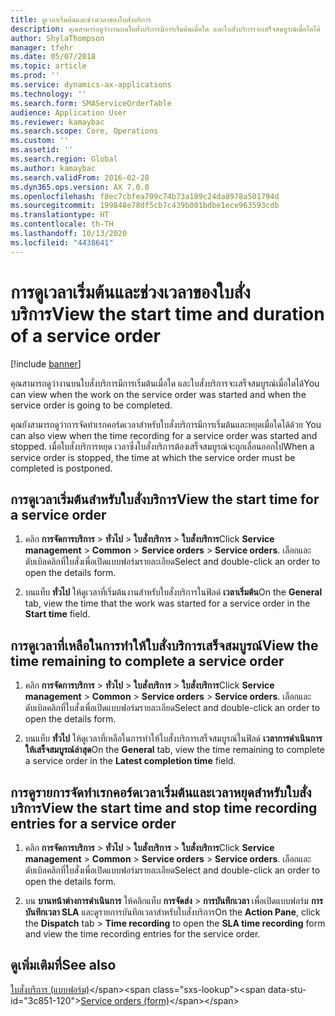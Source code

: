 ```yaml
---
title: ดูเวลาเริ่มต้นและช่วงเวลาของใบสั่งบริการ
description: คุณสามารถดูว่างานบนใบสั่งบริการมีการเริ่มต้นเมื่อใด และใบสั่งบริการจะเสร็จสมบูรณ์เมื่อใดได้
author: ShylaThompson
manager: tfehr
ms.date: 05/07/2018
ms.topic: article
ms.prod: ''
ms.service: dynamics-ax-applications
ms.technology: ''
ms.search.form: SMAServiceOrderTable
audience: Application User
ms.reviewer: kamaybac
ms.search.scope: Core, Operations
ms.custom: ''
ms.assetid: ''
ms.search.region: Global
ms.author: kamaybac
ms.search.validFrom: 2016-02-28
ms.dyn365.ops.version: AX 7.0.0
ms.openlocfilehash: f8ec7cbfea709c74b73a189c24da8978a501794d
ms.sourcegitcommit: 199848e78df5cb7c439b001bdbe1ece963593cdb
ms.translationtype: HT
ms.contentlocale: th-TH
ms.lasthandoff: 10/13/2020
ms.locfileid: "4438641"
---
```

# <a name="view-the-start-time-and-duration-of-a-service-order"></a><span data-ttu-id="3c851-103">การดูเวลาเริ่มต้นและช่วงเวลาของใบสั่งบริการ</span><span class="sxs-lookup"><span data-stu-id="3c851-103">View the start time and duration of a service order</span></span> 

[!include [banner](../includes/banner.md)]


<span data-ttu-id="3c851-104">คุณสามารถดูว่างานบนใบสั่งบริการมีการเริ่มต้นเมื่อใด และใบสั่งบริการจะเสร็จสมบูรณ์เมื่อใดได้</span><span class="sxs-lookup"><span data-stu-id="3c851-104">You can view when the work on the service order was started and when the service order is going to be completed.</span></span>

<span data-ttu-id="3c851-105">คุณยังสามารถดูว่าการจัดทำเรกคอร์ดเวลาสำหรับใบสั่งบริการมีการเริ่มต้นและหยุดเมื่อใดได้ด้วย </span><span class="sxs-lookup"><span data-stu-id="3c851-105">You can also view when the time recording for a service order was started and stopped.</span></span> <span data-ttu-id="3c851-106">เมื่อใบสั่งบริการหยุด เวลาซึ่งใบสั่งบริการต้องเสร็จสมบูรณ์จะถูกเลื่อนออกไป</span><span class="sxs-lookup"><span data-stu-id="3c851-106">When a service order is stopped, the time at which the service order must be completed is postponed.</span></span>

## <a name="view-the-start-time-for-a-service-order"></a><span data-ttu-id="3c851-107">การดูเวลาเริ่มต้นสำหรับใบสั่งบริการ</span><span class="sxs-lookup"><span data-stu-id="3c851-107">View the start time for a service order</span></span>

1.  <span data-ttu-id="3c851-108">คลิก **การจัดการบริการ** \> **ทั่วไป** \> **ใบสั่งบริการ** \> **ใบสั่งบริการ**</span><span class="sxs-lookup"><span data-stu-id="3c851-108">Click **Service management** \> **Common** \> **Service orders** \> **Service orders**.</span></span> <span data-ttu-id="3c851-109">เลือกและดับเบิลคลิกที่ใบสั่งเพื่อเปิดแบบฟอร์มรายละเอียด</span><span class="sxs-lookup"><span data-stu-id="3c851-109">Select and double-click an order to open the details form.</span></span>

2.  <span data-ttu-id="3c851-110">บนแท็บ **ทั่วไป** ให้ดูเวลาที่เริ่มต้นงานสำหรับใบสั่งบริการในฟิลด์ **เวลาเริ่มต้น**</span><span class="sxs-lookup"><span data-stu-id="3c851-110">On the **General** tab, view the time that the work was started for a service order in the **Start time** field.</span></span>

## <a name="view-the-time-remaining-to-complete-a-service-order"></a><span data-ttu-id="3c851-111">การดูเวลาที่เหลือในการทำให้ใบสั่งบริการเสร็จสมบูรณ์</span><span class="sxs-lookup"><span data-stu-id="3c851-111">View the time remaining to complete a service order</span></span>

1.  <span data-ttu-id="3c851-112">คลิก **การจัดการบริการ** \> **ทั่วไป** \> **ใบสั่งบริการ** \> **ใบสั่งบริการ**</span><span class="sxs-lookup"><span data-stu-id="3c851-112">Click **Service management** \> **Common** \> **Service orders** \> **Service orders**.</span></span> <span data-ttu-id="3c851-113">เลือกและดับเบิลคลิกที่ใบสั่งเพื่อเปิดแบบฟอร์มรายละเอียด</span><span class="sxs-lookup"><span data-stu-id="3c851-113">Select and double-click an order to open the details form.</span></span>

2.  <span data-ttu-id="3c851-114">บนแท็บ **ทั่วไป** ให้ดูเวลาที่เหลือในการทำให้ใบสั่งบริการเสร็จสมบูรณ์ในฟิลด์ **เวลาการดำเนินการให้เสร็จสมบูรณ์ล่าสุด**</span><span class="sxs-lookup"><span data-stu-id="3c851-114">On the **General** tab, view the time remaining to complete a service order in the **Latest completion time** field.</span></span>

## <a name="view-the-start-time-and-stop-time-recording-entries-for-a-service-order"></a><span data-ttu-id="3c851-115">การดูรายการจัดทำเรกคอร์ดเวลาเริ่มต้นและเวลาหยุดสำหรับใบสั่งบริการ</span><span class="sxs-lookup"><span data-stu-id="3c851-115">View the start time and stop time recording entries for a service order</span></span>

1.  <span data-ttu-id="3c851-116">คลิก **การจัดการบริการ** \> **ทั่วไป** \> **ใบสั่งบริการ** \> **ใบสั่งบริการ**</span><span class="sxs-lookup"><span data-stu-id="3c851-116">Click **Service management** \> **Common** \> **Service orders** \> **Service orders**.</span></span> <span data-ttu-id="3c851-117">เลือกและดับเบิลคลิกที่ใบสั่งเพื่อเปิดแบบฟอร์มรายละเอียด</span><span class="sxs-lookup"><span data-stu-id="3c851-117">Select and double-click an order to open the details form.</span></span>

2.  <span data-ttu-id="3c851-118">บน **บานหน้าต่างการดำเนินการ** ให้คลิกแท็บ **การจัดส่ง** \> **การบันทึกเวลา** เพื่อเปิดแบบฟอร์ม **การบันทึกเวลา SLA** และดูรายการบันทึกเวลาสำหรับใบสั่งบริการ</span><span class="sxs-lookup"><span data-stu-id="3c851-118">On the **Action Pane**, click the **Dispatch** tab \> **Time recording** to open the **SLA time recording** form and view the time recording entries for the service order.</span></span>

## <a name="see-also"></a><span data-ttu-id="3c851-119">ดูเพิ่มเติมที่</span><span class="sxs-lookup"><span data-stu-id="3c851-119">See also</span></span>

<span data-ttu-id="3c851-120">[ใบสั่งบริการ (แบบฟอร์ม)](https://technet.microsoft.com/library/aa554361\(v=ax.60\))</span><span class="sxs-lookup"><span data-stu-id="3c851-120">[Service orders (form)](https://technet.microsoft.com/library/aa554361\(v=ax.60\))</span></span>

  


